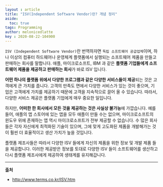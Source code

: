 ```yaml
---
layout : article
title: "ISV(Independent Software Vendor)란? 개념 정리"
aside:
  toc: true
tags: Programming 
author: melonicedlatte
key : 2020-08-22-104900
---  
```


`ISV (Independent Software Vendor)`란 번역하자면 `독립 소프트웨어 공급업체`이며, 하나 이상의 컴퓨터 하드웨어나 운영체계 플랫폼에서 실행되는 소프트웨어 제품을 만들고 판매하는 회사를 말합니다. 애플, 마이크로소프트, IBM 과 같은 **플랫폼 기업들에게 소프트웨어 제품을 제공하고 판매하는 회사**가 바로 ISV 입니다.

**어떤 하나의 플랫폼 위에서 다양한 프로그램과 같은 다양한 서비스들이 제공**되는 것은 고객에게 큰 가치를 줍니다. 고객의 만족도 면에서 다양한 서비스가 있는 것이 좋으며, 기업은 고객에게 가치를 제공하기 때문에 고객을 지속적으로 끌어 올 수 있습니다. 따라서, 다양한 서비스 제공은 플랫폼 기업에게 매우 중요한 일입니다.

하지만, **어떠한 한 회사에서 모든 것을 제공하는 것은 사실상 불가능**에 가깝습니다. 예를 들어, 애플의 앱 스토어에 있는 앱을 모두 애플이 만들 수는 없으며, 마이크로소프트의 윈도우 위에 존재하는 앱 역시 마이크로소프트가 전부 제공할 수 없습니다. 수 많은 회사들은 각자 자신에게 최적화된 기술이 있으며, 그에 맞게 고도화된 제품을 개발해가는 것이 훨씬 더 효율적이고 생산 가치가 높을 것입니다.

플랫폼 제조사들은 따라서 다양한 ISV 들에게 자신의 제품을 위한 정보 및 개발 제품 들을 제공합니다. 이러한 제공받은 정보를 토대로 다양한 ISV 들이 소프트웨어를 생산하고 다시 플랫폼 제조사에게 제공하여 생태계를 유지해갑니다.

---

**출처**

- http://www.terms.co.kr/ISV.htm

